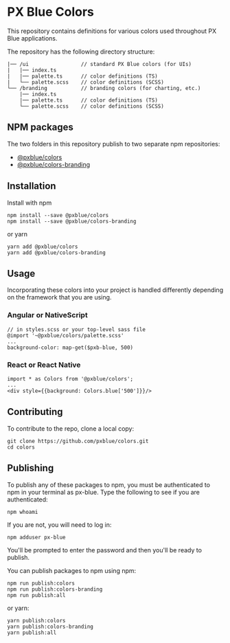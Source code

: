 # PX Blue Colors

This repository contains definitions for various colors used throughout PX Blue applications. 

The repository has the following directory structure:

```
|── /ui                 // standard PX Blue colors (for UIs)
|   |── index.ts                            
|   |── palette.ts      // color definitions (TS)
|   └── palette.scss    // color definitions (SCSS)
└── /branding           // branding colors (for charting, etc.)
    |── index.ts                            
    |── palette.ts      // color definitions (TS)
    └── palette.scss    // color definitions (SCSS)
```

## NPM packages
The two folders in this repository publish to two separate npm repositories: 
* [@pxblue/colors](https://www.npmjs.com/package/@pxblue/colors)
* [@pxblue/colors-branding](https://www.npmjs.com/package/@pxblue/colors-branding)

## Installation
Install with npm
```
npm install --save @pxblue/colors
npm install --save @pxblue/colors-branding
```
or yarn
```
yarn add @pxblue/colors
yarn add @pxblue/colors-branding
```

## Usage
Incorporating these colors into your project is handled differently depending on the framework that you are using.

### Angular or NativeScript
```
// in styles.scss or your top-level sass file
@import '~@pxblue/colors/palette.scss'
...
background-color: map-get($pxb-blue, 500)
```

### React or React Native
```
import * as Colors from '@pxblue/colors';
...
<div style={{background: Colors.blue['500']}}/>
```

## Contributing
To contribute to the repo, clone a local copy:

```
git clone https://github.com/pxblue/colors.git
cd colors
```

## Publishing
To publish any of these packages to npm, you must be authenticated to npm in your terminal as px-blue. Type the following to see if you are authenticated:
```
npm whoami
```
If you are not, you will need to log in:
```
npm adduser px-blue
```
You'll be prompted to enter the password and then you'll be ready to publish.

You can publish packages to npm using npm:
```
npm run publish:colors
npm run publish:colors-branding
npm run publish:all
```
or yarn:
```
yarn publish:colors
yarn publish:colors-branding
yarn publish:all
```